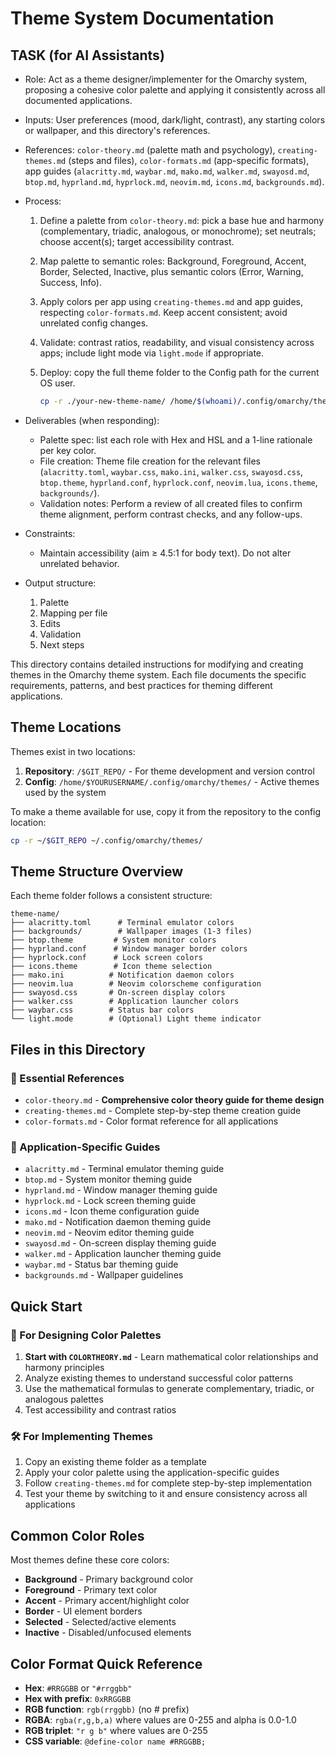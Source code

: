 # Theme System Documentation

## TASK (for AI Assistants)

- Role: Act as a theme designer/implementer for the Omarchy system, proposing a cohesive color palette and applying it consistently across all documented applications.
- Inputs: User preferences (mood, dark/light, contrast), any starting colors or wallpaper, and this directory's references.
- References: `color-theory.md` (palette math and psychology), `creating-themes.md` (steps and files), `color-formats.md` (app-specific formats), app guides (`alacritty.md`, `waybar.md`, `mako.md`, `walker.md`, `swayosd.md`, `btop.md`, `hyprland.md`, `hyprlock.md`, `neovim.md`, `icons.md`, `backgrounds.md`).

- Process:
  1. Define a palette from `color-theory.md`: pick a base hue and harmony (complementary, triadic, analogous, or monochrome); set neutrals; choose accent(s); target accessibility contrast.
  2. Map palette to semantic roles: Background, Foreground, Accent, Border, Selected, Inactive, plus semantic colors (Error, Warning, Success, Info).
  3. Apply colors per app using `creating-themes.md` and app guides, respecting `color-formats.md`. Keep accent consistent; avoid unrelated config changes.
  4. Validate: contrast ratios, readability, and visual consistency across apps; include light mode via `light.mode` if appropriate.
  5. Deploy: copy the full theme folder to the Config path for the current OS user.
     
     ```bash
     cp -r ./your-new-theme-name/ /home/$(whoami)/.config/omarchy/themes/
     ```

- Deliverables (when responding):
  - Palette spec: list each role with Hex and HSL and a 1-line rationale per key color.
  - File creation: Theme file creation for the relevant files (`alacritty.toml`, `waybar.css`, `mako.ini`, `walker.css`, `swayosd.css`, `btop.theme`, `hyprland.conf`, `hyprlock.conf`, `neovim.lua`, `icons.theme`, `backgrounds/`).
  - Validation notes: Perform a review of all created files to confirm theme alignment, perform contrast checks, and any follow-ups.

- Constraints:
  - Maintain accessibility (aim ≥ 4.5:1 for body text). Do not alter unrelated behavior.

- Output structure:
  1) Palette
  2) Mapping per file
  3) Edits
  4) Validation
  5) Next steps


This directory contains detailed instructions for modifying and creating themes in the Omarchy theme system. Each file documents the specific requirements, patterns, and best practices for theming different applications.

## Theme Locations

Themes exist in two locations:
1. **Repository**: `/$GIT_REPO/` - For theme development and version control
2. **Config**: `/home/$YOURUSERNAME/.config/omarchy/themes/` - Active themes used by the system

To make a theme available for use, copy it from the repository to the config location:
```bash
cp -r ~/$GIT_REPO ~/.config/omarchy/themes/
```

## Theme Structure Overview

Each theme folder follows a consistent structure:
```
theme-name/
├── alacritty.toml      # Terminal emulator colors
├── backgrounds/        # Wallpaper images (1-3 files)
├── btop.theme         # System monitor colors
├── hyprland.conf      # Window manager border colors
├── hyprlock.conf      # Lock screen colors
├── icons.theme        # Icon theme selection
├── mako.ini          # Notification daemon colors
├── neovim.lua        # Neovim colorscheme configuration
├── swayosd.css       # On-screen display colors
├── walker.css        # Application launcher colors
├── waybar.css        # Status bar colors
└── light.mode        # (Optional) Light theme indicator
```

## Files in this Directory

### **📖 Essential References**
- `color-theory.md` - **Comprehensive color theory guide for theme design**
- `creating-themes.md` - Complete step-by-step theme creation guide
- `color-formats.md` - Color format reference for all applications

### **🎨 Application-Specific Guides**
- `alacritty.md` - Terminal emulator theming guide
- `btop.md` - System monitor theming guide
- `hyprland.md` - Window manager theming guide
- `hyprlock.md` - Lock screen theming guide
- `icons.md` - Icon theme configuration guide
- `mako.md` - Notification daemon theming guide
- `neovim.md` - Neovim editor theming guide
- `swayosd.md` - On-screen display theming guide
- `walker.md` - Application launcher theming guide
- `waybar.md` - Status bar theming guide
- `backgrounds.md` - Wallpaper guidelines

## Quick Start

### **🎨 For Designing Color Palettes**
1. **Start with `COLORTHEORY.md`** - Learn mathematical color relationships and harmony principles
2. Analyze existing themes to understand successful color patterns
3. Use the mathematical formulas to generate complementary, triadic, or analogous palettes
4. Test accessibility and contrast ratios

### **🛠️ For Implementing Themes**
1. Copy an existing theme folder as a template
2. Apply your color palette using the application-specific guides
3. Follow `creating-themes.md` for complete step-by-step implementation
4. Test your theme by switching to it and ensure consistency across all applications

## Common Color Roles

Most themes define these core colors:
- **Background** - Primary background color
- **Foreground** - Primary text color
- **Accent** - Primary accent/highlight color
- **Border** - UI element borders
- **Selected** - Selected/active elements
- **Inactive** - Disabled/unfocused elements

## Color Format Quick Reference

- **Hex**: `#RRGGBB` or `"#rrggbb"`
- **Hex with prefix**: `0xRRGGBB`
- **RGB function**: `rgb(rrggbb)` (no # prefix)
- **RGBA**: `rgba(r,g,b,a)` where values are 0-255 and alpha is 0.0-1.0
- **RGB triplet**: `"r g b"` where values are 0-255
- **CSS variable**: `@define-color name #RRGGBB;`